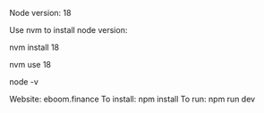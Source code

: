 Node version: 18

Use nvm to install node version:

nvm install 18

nvm use 18

node -v

Website: eboom.finance
To install: npm install
To run: npm run dev